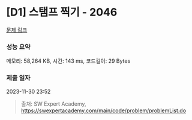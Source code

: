 # [D1] 스탬프 찍기 - 2046 

[문제 링크](https://swexpertacademy.com/main/code/problem/problemDetail.do?contestProbId=AV5QKdT6AyYDFAUq) 

### 성능 요약

메모리: 58,264 KB, 시간: 143 ms, 코드길이: 29 Bytes

### 제출 일자

2023-11-30 23:52



> 출처: SW Expert Academy, https://swexpertacademy.com/main/code/problem/problemList.do